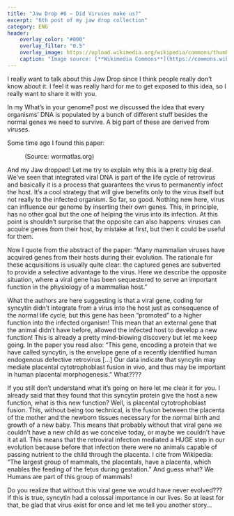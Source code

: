 ```yaml
---
title: "Jaw Drop #6 – Did Viruses make us?"
excerpt: "6th post of my jaw drop collection"
category: ENG
header:
    overlay_color: "#000"
    overlay_filter: "0.5"
    overlay_image: https://upload.wikimedia.org/wikipedia/commons/thumb/0/07/Ebola_Virus_-_Electron_Micrograph.tiff/lossy-page1-1024px-Ebola_Virus_-_Electron_Micrograph.tiff.jpg
    caption: "Image source: [**Wikimedia Commons**](https://commons.wikimedia.org/wiki/File:Ebola_Virus_-_Electron_Micrograph.tiff)"
---
```

I really want to talk about this Jaw Drop since I think people really don’t know about it. I feel it was really hard for me to get exposed to this idea, so I really want to share it with you.

In my What’s in your genome? post we discussed the idea that every organisms’ DNA is populated by a bunch of different stuff besides the normal genes we need to survive. A big part of these are derived from viruses.

Some time ago I found this paper:

<figure style="width: 300px" class="align-center">
        <img src="{{ site.url }}{{ site.baseurl }}/assets/images/synctin_virus.png" alt="">
        <figcaption>(Source: wormatlas.org) </figcaption>
</figure> 

And my Jaw dropped! Let me try to explain why this is a pretty big deal. We’ve seen that integrated viral DNA is part of the life cycle of retrovirus and basically it is a process that guarantees the virus to permanently infect the host. It’s a cool strategy that will give benefits only to the virus itself but not really to the infected organism. So far, so good. Nothing new here, virus can influence our genome by inserting their own genes. This, in principle, has no other goal but the one of helping the virus into its infection. At this point is shouldn’t surprise that the opposite can also happens: viruses can acquire genes from their host, by mistake at first, but then it could be useful for them.

Now I quote from the abstract of the paper: “Many mammalian viruses have acquired genes from their hosts during their evolution. The rationale for these acquisitions is usually quite clear: the captured genes are subverted to provide a selective advantage to the virus. Here we describe the opposite situation, where a viral gene has been sequestered to serve an important function in the physiology of a mammalian host.”

What the authors are here suggesting is that a viral gene, coding for syncytin didn’t integrate from a virus into the host just as consequence of the normal life cycle, but this gene has been “promoted” to a higher function into the infected organism! This mean that an external gene that the animal didn’t have before, allowed the infected host to develop a new function! This is already a pretty mind-blowing discovery but let me keep going. In the paper you read also: “This gene, encoding a protein that we have called syncytin, is the envelope gene of a recently identified human endogenous defective retrovirus [...] Our data indicate that syncytin may mediate placental cytotrophoblast fusion in vivo, and thus may be important in human placental morphogenesis.”  What????

If you still don’t understand what it’s going on here let me clear it for you. I already said that they found that this syncytin protein give the host a new function, what is this new function? Well, is placental cytotrophoblast fusion. This, without being too technical, is the fusion between the placenta of the mother and the newborn tissues necessary for the normal birth and growth of a new baby. This means that probably without that viral gene we couldn’t have a new child as we conceive today, or maybe we couldn’t have it at all. This means that the retroviral infection mediated a HUGE step in our evolution because before that infection there were no animals capable of passing nutrient to the child through the placenta. I cite from Wikipedia: “The largest group of mammals, the placentals, have a placenta, which enables the feeding of the fetus during gestation.” And guess what? We Humans are part of this group of mammals!

Do you realize that without this viral gene we would have never evolved??? If this is true, syncytin had a colossal importance in our lives. So at least for that, be glad that virus exist for once and let me tell you another story...